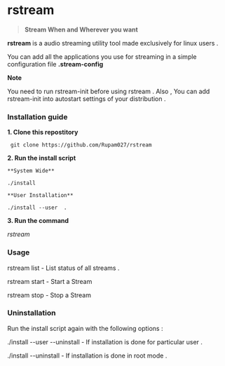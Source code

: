 # rstream

> **Stream When and Wherever you want**


**rstream** is a audio streaming utility tool made exclusively for linux users . 

You can add all the applications you use for streaming in a simple configuration file **.stream-config**


**Note**

You need to run rstream-init before using rstream . Also , You can add rstream-init into autostart settings of your distribution . 


### Installation guide 

**1. Clone this repostitory** 

``` 
 git clone https://github.com/Rupam027/rstream
```

**2. Run the install script** 

```
**System Wide**
 
./install

**User Installation**

./install --user  . 

```

**3. Run the command**

*rstream <options>*
 
 
 ### Usage
 
 rstream list        - List  status of all streams . 
 
 rstream start <stream-source-id> <stream-destination-id> - Start a Stream
 
 rstream stop <stream-source-id> <stream-destination-id> -  Stop a Stream
 
 ### Uninstallation 
 
 Run the install script again with the following options :
 
 ./install --user --uninstall - If installation is done for particular user . 
 
 ./install  --uninstall - If installation is done in root mode . 
 
 
 
 
